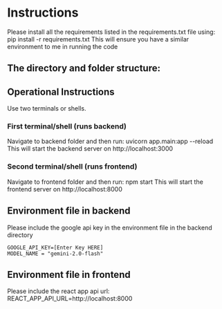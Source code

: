 # Instructions
Please install all the requirements listed in the requirements.txt file using:
    pip install -r requirements.txt
This will ensure you have a similar environment to me in running the code

## The directory and folder structure:
<!-- 
project/
├── backend/
│   ├── app/
│   │   ├── __init__.py
│   │   ├── main.py             # FastAPI application endpoint
│   │   ├── agent.py            # AI agent
│   │   └── tools.py            # AI agent tools
│   │   ├── cus_prompt.py       # AI agent prompt for code generation
│   │   └── generated_script.py # Script generated by AI agent will be stored here
│   ├── data/                 # Folder for the .ndjson data files
│   │   ├── sensor_data_Room 1.ndjson
│   │   ├── sensor_data_Room 2.ndjson
│   │   ├── sensor_data_Room 3.ndjson
│   │   └── sensor_data_Room 4.ndjson
│   ├── .env                  # Environment variables (API key)
│   └── requirements.txt      # Python dependencies
│
└── frontend/
    ├── public/
    ├── src/
    │   ├── components/
    │   │   ├── QueryInput.js       # Renders and handles query input
    │   │   └── ResponseDisplay.js  # Renders and handles the output of the Agent
    │   ├── App.css                 # Styling
    │   ├── App.js                  # Main script
    │   └── index.js
    ├── .env
    └── package.json                # Packages used -->


## Operational Instructions
Use two terminals or shells.

### First terminal/shell (runs backend)
Navigate to backend folder and then run:
    uvicorn app.main:app --reload
This will start the backend server on http://localhost:3000 

### Second terminal/shell (runs frontend)
Navigate to frontend folder and then run:
    npm start
This will start the frontend server on http://localhost:8000 

## Environment file in backend

Please include the google api key in the environment file in the backend directory

    GOOGLE_API_KEY=[Enter Key HERE]
    MODEL_NAME = "gemini-2.0-flash"


## Environment file in frontend

Please include the react app api url:
    REACT_APP_API_URL=http://localhost:8000